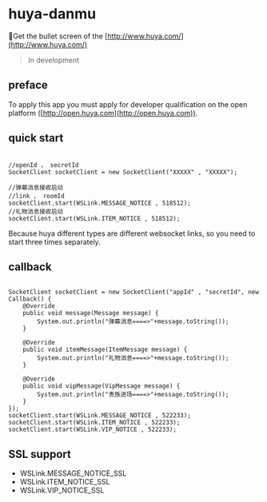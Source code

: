 # huya-danmu
🐯Get the bullet screen of the [http://www.huya.com/](http://www.huya.com/)
> In development

## preface
To apply this app you must apply for developer qualification on the open platform ([http://open.huya.com](http://open.huya.com)).

## quick start

```

//openId ， secretId
SocketClient socketClient = new SocketClient("XXXXX" , "XXXXX");

//弹幕消息接收启动
//link ， roomId
socketClient.start(WSLink.MESSAGE_NOTICE , 518512);
//礼物消息接收启动
socketClient.start(WSLink.ITEM_NOTICE , 518512);

```
Because huya different types are different websocket links, so you need to start three times separately.

## callback

```$java

SocketClient socketClient = new SocketClient("appId" , "secretId", new Callback() {
    @Override
    public void message(Message message) {
        System.out.println("弹幕消息====>"+message.toString());
    }

    @Override
    public void itemMessage(ItemMessage message) {
        System.out.println("礼物消息====>"+message.toString());
    }

    @Override
    public void vipMessage(VipMessage message) {
        System.out.println("贵族进场====>"+message.toString());
    }
});
socketClient.start(WSLink.MESSAGE_NOTICE , 522233);
socketClient.start(WSLink.ITEM_NOTICE , 522233);
socketClient.start(WSLink.VIP_NOTICE , 522233);

```

## SSL support
* WSLink.MESSAGE_NOTICE_SSL
* WSLink.ITEM_NOTICE_SSL
* WSLink.VIP_NOTICE_SSL




